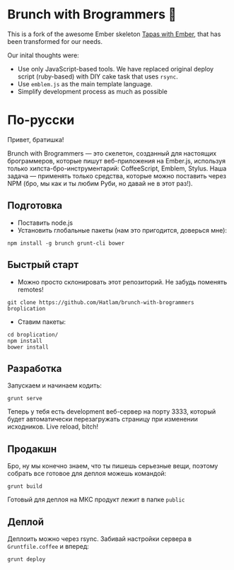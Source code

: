 # Brunch with Brogrammers :facepunch:
This is a fork of the awesome Ember skeleton [Tapas with Ember](https://gemnasium.com/mutewinter/tapas-with-ember),
that has been transformed for our needs.

Our inital thoughts were:
  - Use only JavaScript-based tools. We have replaced original deploy script (ruby-based) with DIY cake task that uses `rsync`.
  - Use `emblem.js` as the main template language.
  - Simplify development process as much as possible

# По-русски
Привет, братишка!

Brunch with Brogrammers — это скелетон, созданный для настоящих брограммеров, которые пишут веб-приложения на Ember.js, используя только хипста-бро-инструментарий: CoffeeScript, Emblem, Stylus. Наша задача — применять только средства, которые можно поставить через NPM (бро, мы как и ты любим Руби, но давай не в этот раз!).

## Подготовка
 -  Поставить node.js
 -  Установить глобальные пакеты (нам это пригодится, доверься мне):
```
npm install -g brunch grunt-cli bower
```

## Быстрый старт
 - Можно просто склонировать этот репозиторий. Не забудь поменять remotes!
```
git clone https://github.com/Hatlam/brunch-with-brogrammers broplication
```
 - Ставим пакеты:
```
cd broplication/
npm install
bower install
```

## Разработка
Запускаем и начинаем кодить:
```
grunt serve
```
Теперь у тебя есть development веб-сервер на порту 3333, который будет автоматически перезагружать страницу при изменении исходников. Live reload, bitch!

## Продакшн
Бро, ну мы конечно знаем, что ты пишешь серьезные вещи, поэтому собрать все готовое для деплоя можешь командой:
```
grunt build
```
Готовый для деплоя на МКС продукт лежит в папке `public`

## Деплой
Деплоить можно через rsync. Забивай настройки сервера в `Gruntfile.coffee` и вперед:
```
grunt deploy
```

